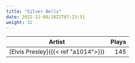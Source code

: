 ```yaml
---
title: "Silver Bells"
date: 2022-12-08/2022T07:23:51
weight: 32
---
```




 Artist | Plays 
----- | -----:
[Elvis Presley]({{< ref "a1014">}}) | 145
